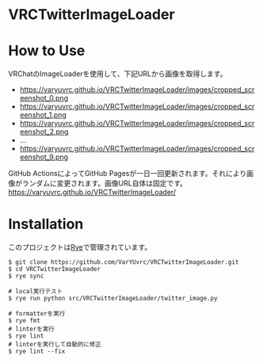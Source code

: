 # VRCTwitterImageLoader

# How to Use

VRChatのImageLoaderを使用して、下記URLから画像を取得します。
- https://varyuvrc.github.io/VRCTwitterImageLoader/images/cropped_screenshot_0.png
- https://varyuvrc.github.io/VRCTwitterImageLoader/images/cropped_screenshot_1.png
- https://varyuvrc.github.io/VRCTwitterImageLoader/images/cropped_screenshot_2.png
- ...
- https://varyuvrc.github.io/VRCTwitterImageLoader/images/cropped_screenshot_9.png

GitHub ActionsによってGitHub Pagesが一日一回更新されます。それにより画像がランダムに変更されます。画像URL自体は固定です。
https://varyuvrc.github.io/VRCTwitterImageLoader/

# Installation

このプロジェクトは[Rye](https://rye-up.com/)で管理されています。

```shell
$ git clone https://github.com/VarYUvrc/VRCTwitterImageLoader.git
$ cd VRCTwitterImageLoader
$ rye sync

# local実行テスト
$ rye run python src/VRCTwitterImageLoader/twitter_image.py
```

```shell
# formatterを実行
$ rye fmt
# linterを実行
$ rye lint
# linterを実行して自動的に修正
$ rye lint --fix
```